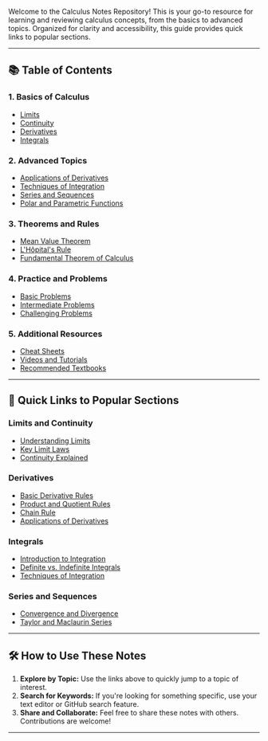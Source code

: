 Welcome to the Calculus Notes Repository! This is your go-to resource for learning and reviewing calculus concepts, from the basics to advanced topics. Organized for clarity and accessibility, this guide provides quick links to popular sections.

---

## 📚 **Table of Contents**

### 1. **Basics of Calculus**
- [Limits](./Limits.md)
- [Continuity](./Continuity.md)
- [Derivatives](./Derivatives.md)
- [Integrals](./Integrals.md)

### 2. **Advanced Topics**
- [Applications of Derivatives](./Advanced/Applications_of_Derivatives.md)
- [Techniques of Integration](./Advanced/Techniques_of_Integration.md)
- [Series and Sequences](./Advanced/Series_and_Sequences.md)
- [Polar and Parametric Functions](./Advanced/Polar_and_Parametric_Functions.md)

### 3. **Theorems and Rules**
- [Mean Value Theorem](./Theorems/Mean_Value_Theorem.md)
- [L'Hôpital's Rule](./Theorems/LHôpitals_Rule.md)
- [Fundamental Theorem of Calculus](./Theorems/Fundamental_Theorem_of_Calculus.md)

### 4. **Practice and Problems**
- [Basic Problems](./Practice/Basic_Problems.md)
- [Intermediate Problems](./Practice/Intermediate_Problems.md)
- [Challenging Problems](./Practice/Challenging_Problems.md)

### 5. **Additional Resources**
- [Cheat Sheets](./Resources/Cheat_Sheets.md)
- [Videos and Tutorials](./Resources/Videos_and_Tutorials.md)
- [Recommended Textbooks](./Resources/Recommended_Textbooks.md)

---

## 🔗 **Quick Links to Popular Sections**

### Limits and Continuity
- [Understanding Limits](./Basics/Limits.md#understanding-limits)
- [Key Limit Laws](./Basics/Limits.md#key-limit-laws)
- [Continuity Explained](./Basics/Continuity.md#continuity-explained)

### Derivatives
- [Basic Derivative Rules](./Basics/Derivatives.md#basic-derivative-rules)
- [Product and Quotient Rules](./Derivatives.md#product-and-quotient-rules)
- [Chain Rule](./Basics/Derivatives.md#chain-rule)
- [Applications of Derivatives](./Advanced/Applications_of_Derivatives.md)

### Integrals
- [Introduction to Integration](./Basics/Integrals.md#introduction-to-integration)
- [Definite vs. Indefinite Integrals](./Basics/Integrals.md#definite-vs-indefinite-integrals)
- [Techniques of Integration](./Advanced/Techniques_of_Integration.md)

### Series and Sequences
- [Convergence and Divergence](./Advanced/Series_and_Sequences.md#convergence-and-divergence)
- [Taylor and Maclaurin Series](./Advanced/Series_and_Sequences.md#taylor-and-maclaurin-series)

---

## 🛠️ **How to Use These Notes**
1. **Explore by Topic:** Use the links above to quickly jump to a topic of interest.
2. **Search for Keywords:** If you're looking for something specific, use your text editor or GitHub search feature.
3. **Share and Collaborate:** Feel free to share these notes with others. Contributions are welcome!

---